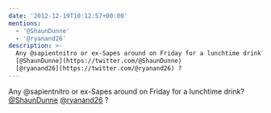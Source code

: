 ```yaml
---
date: '2012-12-19T10:12:57+00:00'
mentions:
  - '@ShaunDunne'
  - '@ryanand26'
description: >-
  Any @sapientnitro or ex-Sapes around on Friday for a lunchtime drink?
  [@ShaunDunne](https://twitter.com/@ShaunDunne)
  [@ryanand26](https://twitter.com/@ryanand26) ?
---
```

Any @sapientnitro or ex-Sapes around on Friday for a lunchtime drink? [@ShaunDunne](https://twitter.com/@ShaunDunne) [@ryanand26](https://twitter.com/@ryanand26) ?
